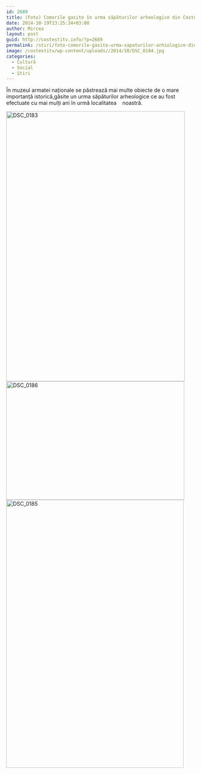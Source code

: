 ```yaml
---
id: 2689
title: (Foto) Comorile gasite în urma săpăturilor arheologice din Costești
date: 2014-10-19T23:25:34+03:00
author: Mircea
layout: post
guid: http://costestitv.info/?p=2689
permalink: /stiri/foto-comorile-gasite-urma-sapaturilor-arhiologice-din-costesti/
image: /costestitv/wp-content/uploads//2014/10/DSC_0184.jpg
categories:
  - Cultură
  - Social
  - Știri
---
```

În muzeul armatei naționale se păstrează mai multe obiecte de o mare importanță istorică,<!--more-->găsite un urma săpăturilor arheologice ce au fost efectuate cu mai mulți ani în urmă localitatea    noastră.

[<img class="alignnone  wp-image-2695" src="/costestitv/wp-content/uploads//2014/10/DSC_01831.jpg" alt="DSC_0183" width="477" height="720" />](/costestitv/wp-content/uploads//2014/10/DSC_01831.jpg) [<img class="alignnone  wp-image-2694" src="/costestitv/wp-content/uploads//2014/10/DSC_0186.jpg" alt="DSC_0186" width="476" height="316" srcset="/costestitv/wp-content/uploads//2014/10/DSC_0186.jpg 300w, /costestitv/wp-content/uploads//2014/10/DSC_0186.jpg 90w, /costestitv/wp-content/uploads//2014/10/DSC_0186.jpg 180w, /costestitv/wp-content/uploads//2014/10/DSC_0186.jpg 95w, /costestitv/wp-content/uploads//2014/10/DSC_0186.jpg 1024w" sizes="(max-width: 476px) 100vw, 476px" />](/costestitv/wp-content/uploads//2014/10/DSC_0186.jpg) [<img class="alignnone  wp-image-2693" src="/costestitv/wp-content/uploads//2014/10/DSC_0185.jpg" alt="DSC_0185" width="474" height="715" />](/costestitv/wp-content/uploads//2014/10/DSC_0185.jpg)

&nbsp;

&nbsp;